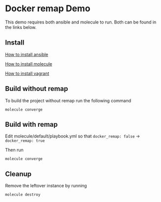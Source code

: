 # Docker remap Demo

This demo requires both ansible and molecule to run. Both can be found in the links below.

## Install
[How to install ansible](https://docs.ansible.com/ansible/latest/installation_guide/intro_installation.html)

[How to install molecule](https://docs.ansible.com/ansible/latest/installation_guide/intro_installation.html)

[How to install vagrant](https://www.vagrantup.com/docs/installation/)


## Build without remap
To build the project without remap run the following command
```
molecule converge
```


## Build with remap
Edit molecule/default/playbook.yml so that 
`docker_remap: false` -> `docker_remap: true`

Then run
```
molecule converge
```

## Cleanup
Remove the leftover instance by running
```
molecule destroy
```
